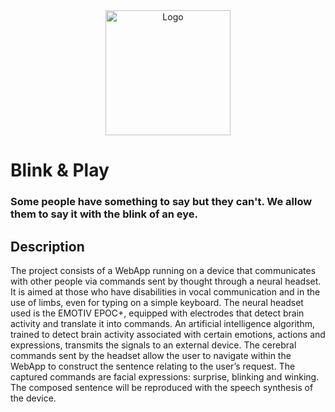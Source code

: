 <div align="center"><a href="https://www.youtube.com/@brainstem2470"><img src="blink-and-play/src/assets/BlinkAndPlayLogo.png" alt="Logo" width="200"></a></div>

# Blink & Play

### Some people have something to say but they can't. We allow them to say it with the blink of an eye.

## Description
The project consists of a WebApp running on a device that communicates with other people via commands sent by thought through a neural headset. It is aimed at those who have disabilities in vocal communication and in the use of limbs, even for typing on a simple keyboard. The neural headset used is the EMOTIV EPOC+, equipped with electrodes that detect brain activity and translate it into commands. An artificial intelligence algorithm, trained to detect brain activity associated with certain emotions, actions and expressions, transmits the signals to an external device. The cerebral commands sent by the headset allow the user to navigate within the WebApp to construct the sentence relating to the user’s request. The captured commands are facial expressions: surprise, blinking and winking. The composed sentence will be reproduced with the speech synthesis of the device.